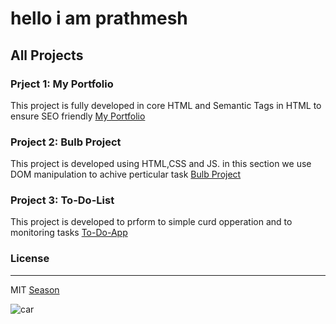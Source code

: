 # hello i am prathmesh

## All Projects

### Prject 1: My Portfolio

This project is fully developed in core HTML and Semantic Tags in HTML to ensure SEO friendly 
[My Portfolio](https://pktechnic.netlify.app/html/portofolio_project/index.html "My Portfolio")


### Project 2: Bulb Project
This project is developed using HTML,CSS and JS. in this section we use DOM manipulation to achive perticular task
[Bulb Project](https://pktechnic.netlify.app/bulb%20project/index.html "DOM Projects")


### Project 3: To-Do-List
This project is developed to prform to simple curd opperation and to monitoring tasks
[To-Do-App](https://pktechnic.netlify.app/to-do-app/index.html "Task schedular")
### License
***
MIT
[Season](https://www.facebook.com "fb")

![car](https://media.istockphoto.com/id/1214396728/vector/red-car-icon-isolated-on-white-background-clip-art-car-red-cute-illustration-car-flat-simple.jpg?s=1024x1024&w=is&k=20&c=FhN9MOoX36YTV_xfpTO8YuaCw0wG1q7KouTT0MKGu3w=)
